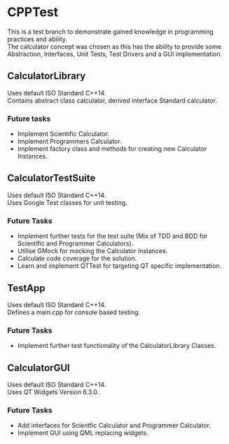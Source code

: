 # CPPTest
This is a test branch to demonstrate gained knowledge in programming practices and ability.  
The calculator concept was chosen as this has the ability to provide some Abstraction, Interfaces,
Unit Tests, Test Drivers and a GUI implementation.

## CalculatorLibrary
Uses default ISO Standard C++14.  
Contains abstract class calculator, derived interface Standard calculator.

### Future tasks

- Implement Scientific Calculator.
- Implement Programmers Calculator.
- Implement factory class and methods for creating new Calculator Instances.

## CalculatorTestSuite
Uses default ISO Standard C++14.  
Uses Google Test classes for unit testing.

### Future Tasks

- Implement further tests for the test suite (Mix of TDD and BDD for Scientific and Programmer Calculators).
- Utilise GMock for mocking the Calculator instances.
- Calculate code coverage for the solution.
- Learn and implement QTTest for targeting QT specific implementation.

## TestApp
Uses default ISO Standard C++14.  
Defines a main.cpp for console based testing.

### Future Tasks

- Implement further test functionality of the CalculatorLibrary Classes.

## CalculatorGUI
Uses default ISO Standard C++14.  
Uses QT Widgets Version 6.3.0.

### Future Tasks

- Add interfaces for Scientfic Calculator and Programmer Calculator.
- Implement GUI using QML replacing widgets.
 
